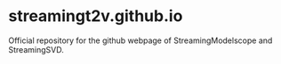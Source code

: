 # streamingt2v.github.io

Official repository for the github webpage of StreamingModelscope and StreamingSVD.
